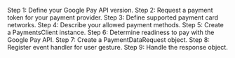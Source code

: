 Step 1: Define your Google Pay API version.
Step 2: Request a payment token for your payment provider.
Step 3: Define supported payment card networks.
Step 4: Describe your allowed payment methods.
Step 5: Create a PaymentsClient instance.
Step 6: Determine readiness to pay with the Google Pay API.
Step 7: Create a PaymentDataRequest object.
Step 8: Register event handler for user gesture.
Step 9: Handle the response object.